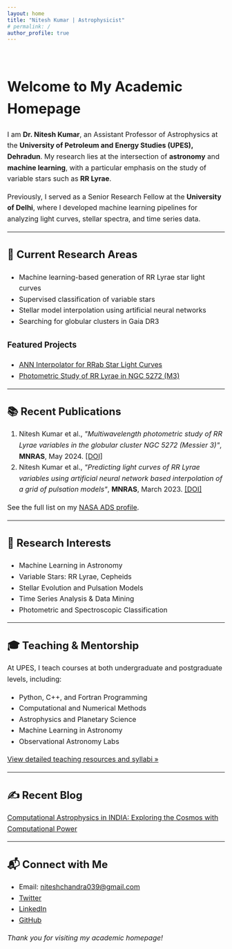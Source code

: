 ```yaml
---
layout: home
title: "Nitesh Kumar | Astrophysicist"
# permalink: /
author_profile: true
---
```



<br>
 
<div class="page__content index-page" style="font-size: 16px; line-height: 1.6;">

<h1>Welcome to My Academic Homepage</h1>

<p>
I am <strong>Dr. Nitesh Kumar</strong>, an Assistant Professor of Astrophysics at the <strong>University of Petroleum and Energy Studies (UPES), Dehradun</strong>. 
My research lies at the intersection of <strong>astronomy</strong> and <strong>machine learning</strong>, with a particular emphasis on the study of variable stars such as <strong>RR Lyrae</strong>.
</p>

<p>
Previously, I served as a Senior Research Fellow at the <strong>University of Delhi</strong>, where I developed machine learning pipelines for analyzing light curves, stellar spectra, and time series data.
</p>

<hr>

<h2>🔬 Current Research Areas</h2>
<ul>
  <li>Machine learning-based generation of RR Lyrae star light curves</li>
  <li>Supervised classification of variable stars</li>
  <li>Stellar model interpolation using artificial neural networks</li>
  <li>Searching for globular clusters in Gaia DR3</li>
</ul>

<h3>Featured Projects</h3>
<ul>
  <li><a href="http://ann-interpolator.web.app/" target="_blank">ANN Interpolator for RRab Star Light Curves</a></li>
  <li><a href="https://academic.oup.com/mnras/article/531/3/2976/7681976" target="_blank">Photometric Study of RR Lyrae in NGC 5272 (M3)</a></li>
</ul>

<hr>

<h2>📚 Recent Publications</h2>
<ol>
  <li>
    Nitesh Kumar et al., <em>"Multiwavelength photometric study of RR Lyrae variables in the globular cluster NGC 5272 (Messier 3)"</em>, 
    <strong>MNRAS</strong>, May 2024. 
    <a href="https://doi.org/10.1093/mnras/stae1334" target="_blank">[DOI]</a>
  </li>
  <li>
    Nitesh Kumar et al., <em>"Predicting light curves of RR Lyrae variables using artificial neural network based interpolation of a grid of pulsation models"</em>, 
    <strong>MNRAS</strong>, March 2023. 
    <a href="https://doi.org/10.1093/mnras/stad937" target="_blank">[DOI]</a>
  </li>
</ol>

<p>See the full list on my 
<a href="https://ui.adsabs.harvard.edu/search/q=orcid%3A0000-0003-0668-9999&sort=date+desc" target="_blank">NASA ADS profile</a>.</p>

<hr>

<h2>🧠 Research Interests</h2>
<ul>
  <li>Machine Learning in Astronomy</li>
  <li>Variable Stars: RR Lyrae, Cepheids</li>
  <li>Stellar Evolution and Pulsation Models</li>
  <li>Time Series Analysis & Data Mining</li>
  <li>Photometric and Spectroscopic Classification</li>
</ul>

<hr>

<h2>🎓 Teaching & Mentorship</h2>
<p>
At UPES, I teach courses at both undergraduate and postgraduate levels, including:
</p>
<ul>
  <li>Python, C++, and Fortran Programming</li>
  <li>Computational and Numerical Methods</li>
  <li>Astrophysics and Planetary Science</li>
  <li>Machine Learning in Astronomy</li>
  <li>Observational Astronomy Labs</li>
</ul>

<p><a href="/teaching/">View detailed teaching resources and syllabi &raquo;</a></p>

<hr>

<h2>✍️ Recent Blog</h2>
<p>
<a href="https://medium.com/@niteshchandra039/computational-astrophysics-in-india-exploring-the-cosmos-with-computational-power-cf9d864858b3" target="_blank">
Computational Astrophysics in INDIA: Exploring the Cosmos with Computational Power</a>
</p>

<hr>

<h2>📬 Connect with Me</h2>
<ul>
  <li>Email: <a href="mailto:niteshchandra039@gmail.com">niteshchandra039@gmail.com</a></li>
  <li><a href="http://www.twitter.com/astro_nitesh" target="_blank">Twitter</a></li>
  <li><a href="http://www.linkedin.com/in/astro-nitesh" target="_blank">LinkedIn</a></li>
  <li><a href="http://www.github.com/niteshchandra039" target="_blank">GitHub</a></li>
</ul>

<p><em>Thank you for visiting my academic homepage!</em></p>

</div>

